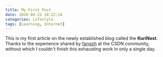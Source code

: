 ```yaml
---
title: My First Post
date: 2020-04-22 18:22:24
categories: Lifestyle
tags: [Learning, Internet]
---
```


This is my first article on the newly established blog called the __KuriNest__. Thanks to the experience shared by [fangzh](http://fangzh.top/) at the CSDN community, without which I couldn't finish this exhausting work in only a single day.